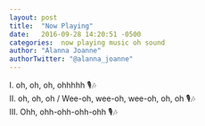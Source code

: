 ```yaml
---
layout: post
title:  "Now Playing"
date:   2016-09-28 14:20:51 -0500
categories:  now playing music oh sound
author: "Alanna Joanne" 
authorTwitter: "@alanna_joanne"
---
```


<div class="poem">
  <p>
I. oh, oh, oh, ohhhhh 🎙🎶
<br>  
II. oh, oh, oh / Wee-oh, wee-oh, wee-oh, oh, oh 🎙🎶
<br>  
III. Ohh, ohh-ohh-ohh-ohh 🎙🎶
</p> 
</div>
